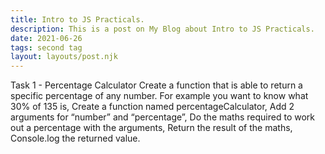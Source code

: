 ```yaml
---
title: Intro to JS Practicals.
description: This is a post on My Blog about Intro to JS Practicals.
date: 2021-06-26
tags: second tag
layout: layouts/post.njk
---
```


Task 1 - Percentage Calculator
Create a function that is able to return a specific percentage of any number.
For example you want to know what 30% of 135 is,
Create a function named percentageCalculator,
Add 2 arguments for “number” and “percentage”,
Do the maths required to work out a percentage with the arguments,
Return the result of the maths,
Console.log the returned value.


